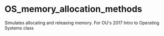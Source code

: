 # OS_memory_allocation_methods
Simulates allocating and releasing memory. For OU's 2017 Intro to Operating Systems class
